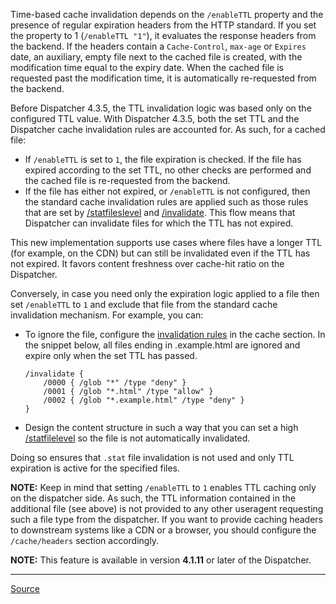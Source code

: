 Time-based cache invalidation depends on the `/enableTTL` property and the presence of regular expiration headers from the HTTP standard. If you set the property to 1 (`/enableTTL "1"`), it evaluates the response headers from the backend. If the headers contain a `Cache-Control`, `max-age` or `Expires` date, an auxiliary, empty file next to the cached file is created, with the modification time equal to the expiry date. When the cached file is requested past the modification time, it is automatically re-requested from the backend.

Before Dispatcher 4.3.5, the TTL invalidation logic was based only on the configured TTL value. With Dispatcher 4.3.5, both the set TTL and the Dispatcher cache invalidation rules are accounted for. As such, for a cached file:
- If `/enableTTL` is set to `1`, the file expiration is checked. If the file has expired according to the set TTL, no other checks are performed and the cached file is re-requested from the backend.
- If the file has either not expired, or `/enableTTL` is not configured, then the standard cache invalidation rules are applied such as those rules that are set by [/statfileslevel](https://experienceleague.adobe.com/docs/experience-manager-dispatcher/using/configuring/dispatcher-configuration.html?lang=en#invalidating-files-by-folder-level) and [/invalidate](https://experienceleague.adobe.com/docs/experience-manager-dispatcher/using/configuring/dispatcher-configuration.html?lang=en#automatically-invalidating-cached-files). This flow means that Dispatcher can invalidate files for which the TTL has not expired.

This new implementation supports use cases where files have a longer TTL (for example, on the CDN) but can still be invalidated even if the TTL has not expired. It favors content freshness over cache-hit ratio on the Dispatcher.

Conversely, in case you need only the expiration logic applied to a file then set `/enableTTL` to `1` and exclude that file from the standard cache invalidation mechanism. For example, you can:

- To ignore the file, configure the [invalidation rules](https://experienceleague.adobe.com/docs/experience-manager-dispatcher/using/configuring/dispatcher-configuration.html?lang=en#automatically-invalidating-cached-files) in the cache section. In the snippet below, all files ending in .example.html are ignored and expire only when the set TTL has passed.
	```
	/invalidate {
		/0000 { /glob "*" /type "deny" }
		/0001 { /glob "*.html" /type "allow" }
		/0002 { /glob "*.example.html" /type "deny" }
	}
	```
- Design the content structure in such a way that you can set a high [/statfilelevel](https://experienceleague.adobe.com/docs/experience-manager-dispatcher/using/configuring/dispatcher-configuration.html?lang=en#invalidating-files-by-folder-level) so the file is not automatically invalidated.

Doing so ensures that `.stat` file invalidation is not used and only TTL expiration is active for the specified files.

**NOTE:** Keep in mind that setting `/enableTTL` to `1` enables TTL caching only on the dispatcher side. As such, the TTL information contained in the additional file (see above) is not provided to any other useragent requesting such a file type from the dispatcher. If you want to provide caching headers to downstream systems like a CDN or a browser, you should configure the `/cache/headers` section accordingly.

**NOTE:** This feature is available in version **4.1.11** or later of the Dispatcher.

---

[Source](https://experienceleague.adobe.com/docs/experience-manager-dispatcher/using/configuring/dispatcher-configuration.html?lang=en#configuring-time-based-cache-invalidation-enablettl)
